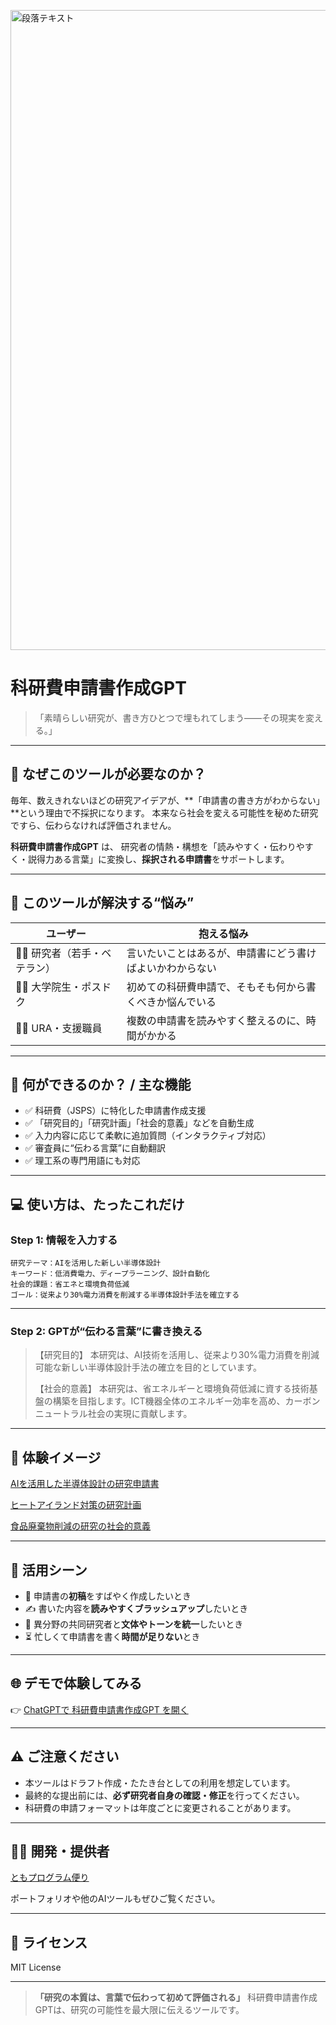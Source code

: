 <p>
  <img width="1536" height="1024" alt="段落テキスト" src="https://github.com/user-attachments/assets/b3d27f81-ffaf-4d34-a1dc-d3a6fa1126aa" />

</p>

# 科研費申請書作成GPT

> 「素晴らしい研究が、書き方ひとつで埋もれてしまう――その現実を変える。」

---

## 📌 なぜこのツールが必要なのか？

毎年、数えきれないほどの研究アイデアが、\*\*「申請書の書き方がわからない」\*\*という理由で不採択になります。
本来なら社会を変える可能性を秘めた研究ですら、伝わらなければ評価されません。

**科研費申請書作成GPT** は、
研究者の情熱・構想を「読みやすく・伝わりやすく・説得力ある言葉」に変換し、**採択される申請書**をサポートします。

---

## 🎯 このツールが解決する“悩み”

| ユーザー               | 抱える悩み                        |
| ------------------ | ---------------------------- |
| 🧑‍🔬 研究者（若手・ベテラン） | 言いたいことはあるが、申請書にどう書けばよいかわからない |
| 🧑‍🎓 大学院生・ポスドク    | 初めての科研費申請で、そもそも何から書くべきか悩んでいる |
| 🧑‍💼 URA・支援職員     | 複数の申請書を読みやすく整えるのに、時間がかかる     |

---

## 🚀 何ができるのか？ / 主な機能

* ✅ 科研費（JSPS）に特化した申請書作成支援
* ✅ 「研究目的」「研究計画」「社会的意義」などを自動生成
* ✅ 入力内容に応じて柔軟に追加質問（インタラクティブ対応）
* ✅ 審査員に“伝わる言葉”に自動翻訳
* ✅ 理工系の専門用語にも対応

---

## 💻 使い方は、たったこれだけ

### Step 1: 情報を入力する

```
研究テーマ：AIを活用した新しい半導体設計  
キーワード：低消費電力、ディープラーニング、設計自動化  
社会的課題：省エネと環境負荷低減  
ゴール：従来より30%電力消費を削減する半導体設計手法を確立する
```

---

### Step 2: GPTが“伝わる言葉”に書き換える

> 【研究目的】
> 本研究は、AI技術を活用し、従来より30%電力消費を削減可能な新しい半導体設計手法の確立を目的としています。
>
> 【社会的意義】
> 本研究は、省エネルギーと環境負荷低減に資する技術基盤の構築を目指します。ICT機器全体のエネルギー効率を高め、カーボンニュートラル社会の実現に貢献します。

---

## 📸 **体験イメージ**

[AIを活用した半導体設計の研究申請書](https://github.com/TomoProgrammingDayori/Application-for-Research-Funding-as-GPT/blob/main/%E3%82%B9%E3%82%AF%E3%83%AA%E3%83%BC%E3%83%B3%E3%82%B7%E3%83%A7%E3%83%83%E3%83%88/AI%E3%82%92%E6%B4%BB%E7%94%A8%E3%81%97%E3%81%9F%E5%8D%8A%E5%B0%8E%E4%BD%93%E8%A8%AD%E8%A8%88%E3%81%AE%E7%A0%94%E7%A9%B6%E7%94%B3%E8%AB%8B%E6%9B%B8.jpeg)

[ヒートアイランド対策の研究計画](https://github.com/TomoProgrammingDayori/Application-for-Research-Funding-as-GPT/blob/main/%E3%82%B9%E3%82%AF%E3%83%AA%E3%83%BC%E3%83%B3%E3%82%B7%E3%83%A7%E3%83%83%E3%83%88/%E3%83%92%E3%83%BC%E3%83%88%E3%82%A2%E3%82%A4%E3%83%A9%E3%83%B3%E3%83%89%E5%AF%BE%E7%AD%96%E3%81%AE%E7%A0%94%E7%A9%B6%E8%A8%88%E7%94%BB.jpeg)

[食品廃棄物削減の研究の社会的意義](https://github.com/TomoProgrammingDayori/Application-for-Research-Funding-as-GPT/blob/main/%E3%82%B9%E3%82%AF%E3%83%AA%E3%83%BC%E3%83%B3%E3%82%B7%E3%83%A7%E3%83%83%E3%83%88/%E9%A3%9F%E5%93%81%E5%BB%83%E6%A3%84%E7%89%A9%E5%89%8A%E6%B8%9B%E3%81%AE%E7%A0%94%E7%A9%B6%E3%81%AE%E7%A4%BE%E4%BC%9A%E7%9A%84%E6%84%8F%E7%BE%A9.jpeg)

---

## 🌟 活用シーン

* 📄 申請書の**初稿**をすばやく作成したいとき
* ✍️ 書いた内容を**読みやすくブラッシュアップ**したいとき
* 🤝 異分野の共同研究者と**文体やトーンを統一**したいとき
* ⏳ 忙しくて申請書を書く**時間が足りない**とき

---

## 🌐 デモで体験してみる

👉 [ChatGPTで 科研費申請書作成GPT を開く](https://chatgpt.com/g/g-6871b432eb8081919521342d15aa3cfb-yan-jiu-ji-hua-shu-asisutantogpt)

---

## ⚠️ ご注意ください

* 本ツールはドラフト作成・たたき台としての利用を想定しています。
* 最終的な提出前には、**必ず研究者自身の確認・修正**を行ってください。
* 科研費の申請フォーマットは年度ごとに変更されることがあります。

---

## 🧑‍💻 開発・提供者

[ともプログラム便り](https://github.com/TomoProgrammingDayori)

ポートフォリオや他のAIツールもぜひご覧ください。

---

## 📄 ライセンス

MIT License

---

> **「研究の本質は、言葉で伝わって初めて評価される」**
> 科研費申請書作成GPTは、研究の可能性を最大限に伝えるツールです。
